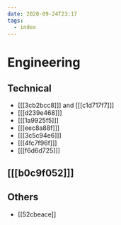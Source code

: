 ```yaml
---
date: 2020-09-24T23:17
tags: 
  - index
---
```


# Engineering

## Technical

- [[[3cb2bcc8]]] and [[[c1d717f7]]]
- [[[d239e468]]]
- [[[1a9925f5]]]
- [[[eec8a88f]]]
- [[[3c5c94e6]]]
- [[[4fc7f96f]]]
- [[[f6d6d725]]]

## [[[b0c9f052]]]

## Others
- [[52cbeace]]

